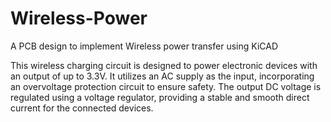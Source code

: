 # Wireless-Power
A PCB design to implement Wireless power transfer using KiCAD

This wireless charging circuit is designed to power electronic devices with an output of up to 3.3V.
It utilizes an AC supply as the input, incorporating an overvoltage protection circuit to ensure safety. 
The output DC voltage is regulated using a voltage regulator, providing a stable and smooth direct current for the connected devices.
